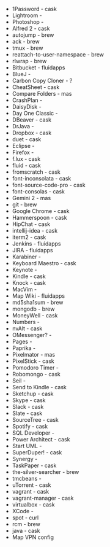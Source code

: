 * 1Password                  - cask
* Lightroom                  -
* Photoshop                  -
* Alfred 2                   - cask
* autojump                   - brew
* ack                        - brew
* tmux                       - brew
* reattach-to-user-namespace - brew
* rlwrap                     - brew
* Bitbucket                  - fluidapps
* BlueJ                      -
* Carbon Copy Cloner         - ?
* CheatSheet                 - cask
* Compare Folders            - mas
* CrashPlan                  - 
* DaisyDisk                  -
* Day One Classic            - 
* DBeaver                    - cask
* DrJava                     - 
* Dropbox                    - cask
* duet                       - cask
* Eclipse                    - 
* Firefox                    - 
* f.lux                      - cask
* fluid                      - cask
* fromscratch                - cask
* font-inconsolata           - cask
* font-source-code-pro       - cask
* font-consolas              - cask
* Gemini 2                   - mas
* git                        - brew
* Google Chrome              - cask
* Hammerspoon                - cask
* HipChat                    - cask
* intellij-idea              - cask
* iterm2                     - cask
* Jenkins                    - fluidapps
* JIRA                       - fluidapps
* Karabiner                  - 
* Keyboard Maestro           - cask
* Keynote                    - 
* Kindle                     - cask
* Knock                      - cask
* MacVim                     - 
* Map Wiki                   - fluidapps
* md5sha1sum                 - brew
* mongodb                    - brew
* MoneyWell                  - cask
* Numbers                    - 
* nvAlt                      - cask
* OMessenger?                - 
* Pages                      - 
* Paprika                    - 
* Pixelmator                 - mas
* PixelStick                 - cask
* Pomodoro Timer             - 
* Robomongo                  - cask
* Seil                       - 
* Send to Kindle             - cask
* Sketchup                   - cask
* Skype                      - cask
* Slack                      - cask
* Slate                      - cask
* SourceTree                 - cask
* Spotify                    - cask
* SQL Developer              - 
* Power Architect            - cask
* Start UML                  - 
* SuperDuper!                - cask
* Synergy                    - 
* TaskPaper                  - cask
* the-silver-searcher        - brew
* tmcbeans                   - 
* uTorrent                   - cask
* vagrant                    - cask
* vagrant-manager            - cask
* virtualbox                 - cask
* XCode                      - 
* spot                       - curl
* rcm                        - brew
* java                       - cask
* Map VPN config
